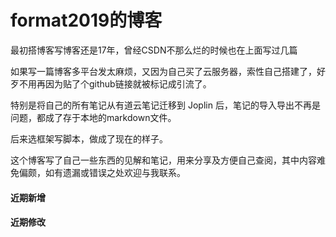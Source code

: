 # format2019的博客



最初搭博客写博客还是17年，曾经CSDN不那么烂的时候也在上面写过几篇

如果写一篇博客多平台发太麻烦，又因为自己买了云服务器，索性自己搭建了，好歹不用再因为贴了个github链接就被标记成引流了。

特别是将自己的所有笔记从有道云笔记迁移到 Joplin 后，笔记的导入导出不再是问题，都成了存于本地的markdown文件。

后来选框架写脚本，做成了现在的样子。


这个博客写了自己一些东西的见解和笔记，用来分享及方便自己查阅，其中内容难免偏颇，如有遗漏或错误之处欢迎与我联系。


#### 近期新增

#### 近期修改
